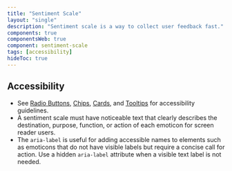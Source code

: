 ```yaml
---
title: "Sentiment Scale"
layout: "single"
description: "Sentiment scale is a way to collect user feedback fast."
components: true
componentsWeb: true
component: sentiment-scale
tags: [accessibility]
hideToc: true
---
```


## Accessibility

- See [Radio Buttons](/components/web/radio-buttons/), [Chips](/components/web/chips/), [Cards](/components/web/cards/), and [Tooltips](/components/web/tooltips/) for accessibility guidelines.
- A sentiment scale must have noticeable text that clearly describes the destination, purpose, function, or action of each emoticon for screen reader users.
- The `aria-label` is useful for adding accessible names to elements such as emoticons that do not have visible labels but require a concise call for action. Use a hidden `aria-label` attribute when a visible text label is not needed.
